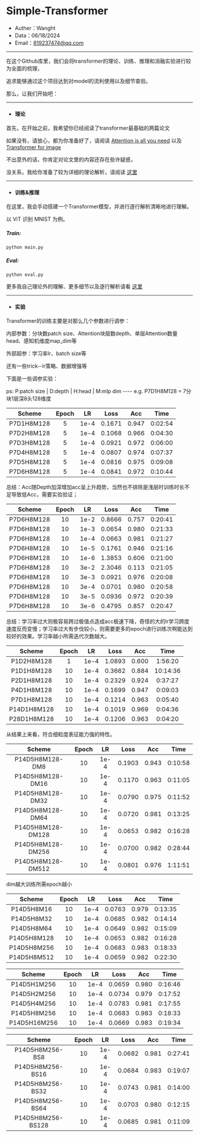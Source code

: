 # Simple-Transformer

- Auther：Wanght
- Data：06/18/2024
- Email：819237474@qq.com

---

在这个Github库里，我们会将transformer的理论、训练、推理和消融实验进行较为全面的梳理，

追求能够通过这个项目达到对model的流利使用以及细节查验。

那么，让我们开始吧：

---

- #### 理论

首先，在开始之前，我希望你已经阅读了transformer最基础的两篇论文

如果没有，请放心，都为你准备好了，请阅读 [Attention is all you need](./ref/Transformer.pdf) 以及 [Transformer for image](./ref/ViT.pdf)

不出意外的话，你肯定对论文里的内容还存在些许疑惑，

没关系，我给你准备了较为详细的理论解析，请阅读 [这里](./theory/README.md)

----

- #### 训练&推理

在这里，我会手动搭建一个Transformer模型，并进行逐行解析清晰地进行理解。

以 ViT 识别 MNIST 为例。

##### Train:

```
python main.py
```

##### Eval:

```
python eval.py
```

更多我自己理论外的理解、更多细节以及逐行解析请看 [这里](./models/README.md)

----

- #### 实验

Transformer的训练主要是对那么几个参数进行调参：

内部参数：分块数patch size、Attention块层数depth、单层Attention数量head、感知机维度map_dim等

外部超参：学习率lr、batch size等

还有一些trick--lr策略、数据增强等

下面是一些调参实验：

ps: P:patch size | D:depth | H:head | M:mlp dim ---- e.g. P7D1H8M128 = 7分块1层深8头128维度

|   Scheme   | Epoch |  LR  |  Loss  |  Acc  |  Time   |
| :--------: | :---: | :--: | :----: | :---: | :-----: |
| P7D1H8M128 |   5   | 1e-4 | 0.1671 | 0.947 | 0:02:54 |
| P7D2H8M128 |   5   | 1e-4 | 0.1068 | 0.966 | 0:04:30 |
| P7D3H8M128 |   5   | 1e-4 | 0.0921 | 0.972 | 0:06:00 |
| P7D4H8M128 |   5   | 1e-4 | 0.0807 | 0.974 | 0:07:37 |
| P7D5H8M128 |   5   | 1e-4 | 0.0816 | 0.975 | 0:09:08 |
| P7D6H8M128 |   5   | 1e-4 | 0.0841 | 0.972 | 0:10:44 |

总结：Acc随Depth加深增加acc呈上升趋势，当然也不排除是浅层时训练时长不足导致低Acc，需要实验验证；

|   Scheme   | Epoch |  LR  |  Loss  |  Acc  |  Time   |
| :--------: | :---: | :--: | :----: | :---: | :-----: |
| P7D6H8M128 |  10   | 1e-2 | 0.8666 | 0.757 | 0:20:41 |
| P7D6H8M128 |  10   | 1e-3 | 0.0654 | 0.980 | 0:21:33 |
| P7D6H8M128 |  10   | 1e-4 | 0.0663 | 0.981 | 0:21:27 |
| P7D6H8M128 |  10   | 1e-5 | 0.1761 | 0.946 | 0:21:16 |
| P7D6H8M128 |  10   | 1e-6 | 1.3853 | 0.606 | 0:21:00 |
| P7D6H8M128 |  10   | 3e-2 | 2.3046 | 0.113 | 0:21:05 |
| P7D6H8M128 |  10   | 3e-3 | 0.0921 | 0.976 | 0:20:08 |
| P7D6H8M128 |  10   | 3e-4 | 0.0701 | 0.980 | 0:20:58 |
| P7D6H8M128 |  10   | 3e-5 | 0.0936 | 0.972 | 0:20:39 |
| P7D6H8M128 |  10   | 3e-6 | 0.4795 | 0.857 | 0:20:47 |

总结：学习率过大则极容易跨过极值点造成acc极速下降，奇怪的大的lr学习跨度速度反而变慢；学习率过大有步伐较小，则需要更多的epoch进行训练次啊能达到较好的效果。学习率越小所需迭代次数越大。

|   Scheme    | Epoch |  LR  |  Loss  |  Acc  |   Time   |
| :---------: | :---: | :--: | :----: | :---: | :------: |
| P1D2H8M128  |   1   | 1e-4 | 1.0893 | 0.600 | 1:56:20  |
| P1D1H8M128  |  10   | 1e-4 | 0.3662 | 0.884 | 10:14:36 |
| P2D1H8M128  |  10   | 1e-4 | 0.2329 | 0.924 | 0:37:27  |
| P4D1H8M128  |  10   | 1e-4 | 0.1699 | 0.947 | 0:09:03  |
| P7D1H8M128  |  10   | 1e-4 | 0.1214 | 0.963 | 0:05:40  |
| P14D1H8M128 |  10   | 1e-4 | 0.1019 | 0.969 | 0:04:36  |
| P28D1H8M128 |  10   | 1e-4 | 0.1206 | 0.963 | 0:04:20  |

从结果上来看，符合细粒度表征能力强的特性。

|      Scheme       | Epoch |  LR  |  Loss  |  Acc  |  Time   |
| :---------------: | :---: | :--: | :----: | :---: | :-----: |
|  P14D5H8M128-DM8  |  10   | 1e-4 | 0.1903 | 0.943 | 0:10:58 |
| P14D5H8M128-DM16  |  10   | 1e-4 | 0.1170 | 0.963 | 0:11:05 |
| P14D5H8M128-DM32  |  10   | 1e-4 | 0.0790 | 0.975 | 0:11:52 |
| P14D5H8M128-DM64  |  10   | 1e-4 | 0.0720 | 0.981 | 0:13:25 |
| P14D5H8M128-DM128 |  10   | 1e-4 | 0.0653 | 0.982 | 0:16:28 |
| P14D5H8M128-DM256 |  10   | 1e-4 | 0.0700 | 0.982 | 0:28:44 |
| P14D5H8M128-DM512 |  10   | 1e-4 | 0.0801 | 0.976 | 1:11:51 |

dim越大训练所需epoch越小

|   Scheme    | Epoch |  LR  |  Loss  |  Acc  |  Time   |
| :---------: | :---: | :--: | :----: | :---: | :-----: |
| P14D5H8M16  |  10   | 1e-4 | 0.0763 | 0.979 | 0:13:35 |
| P14D5H8M32  |  10   | 1e-4 | 0.0685 | 0.982 | 0:14:14 |
| P14D5H8M64  |  10   | 1e-4 | 0.0649 | 0.982 | 0:15:09 |
| P14D5H8M128 |  10   | 1e-4 | 0.0653 | 0.982 | 0:16:28 |
| P14D5H8M256 |  10   | 1e-4 | 0.0683 | 0.983 | 0:18:33 |
| P14D5H8M512 |  10   | 1e-4 | 0.0659 | 0.982 | 0:22:30 |

|    Scheme    | Epoch |  LR  |  Loss  |  Acc  |  Time   |
| :----------: | :---: | :--: | :----: | :---: | :-----: |
| P14D5H1M256  |  10   | 1e-4 | 0.0659 | 0.980 | 0:16:46 |
| P14D5H2M256  |  10   | 1e-4 | 0.0734 | 0.979 | 0:17:52 |
| P14D5H4M256  |  10   | 1e-4 | 0.0783 | 0.981 | 0:17:55 |
| P14D5H8M256  |  10   | 1e-4 | 0.0683 | 0.983 | 0:18:33 |
| P14D5H16M256 |  10   | 1e-4 | 0.0669 | 0.983 | 0:19:34 |

|      Scheme       | Epoch |  LR  |  Loss  |  Acc  |  Time   |
| :---------------: | :---: | :--: | :----: | :---: | :-----: |
|  P14D5H8M256-BS8  |  10   | 1e-4 | 0.0682 | 0.981 | 0:27:41 |
| P14D5H8M256-BS16  |  10   | 1e-4 | 0.0684 | 0.983 | 0:19:07 |
| P14D5H8M256-BS32  |  10   | 1e-4 | 0.0743 | 0.981 | 0:14:00 |
| P14D5H8M256-BS64  |  10   | 1e-4 | 0.0703 | 0.980 | 0:12:15 |
| P14D5H8M256-BS128 |  10   | 1e-4 | 0.0685 | 0.981 | 0:11:09 |
